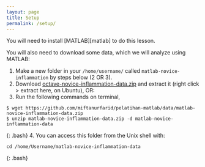 ```yaml
---
layout: page
title: Setup
permalink: /setup/
---
```


You will need to install [MATLAB][matlab] to do this lesson.

You will also need to download some data, which we will analyze using MATLAB:

1.  Make a new folder in your `/home/username/` called `matlab-novice-inflammation` by steps below (2 OR 3).
2.  Download [octave-novice-inflammation-data.zip](https://github.com/miftanurfarid/pelatihan-matlab/data/matlab-novice-inflammation-data.zip) and extract it (right click > extract here, on Ubuntu), OR:
3.	Run the following commands on terminal,
~~~
$ wget https://github.com/miftanurfarid/pelatihan-matlab/data/matlab-novice-inflammation-data.zip
$ unzip matlab-novice-inflammation-data.zip -d matlab-novice-inflammation-data 
~~~
{: .bash}
4.	You can access this folder from the Unix shell with:

~~~
cd /home/Username/matlab-novice-inflammation-data
~~~
{: .bash}

[gnu-octave]: https://www.mathworks.com/products/matlab.html
